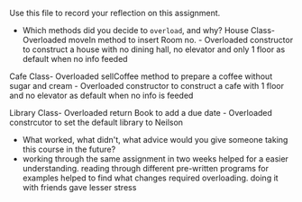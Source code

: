 Use this file to record your reflection on this assignment.

- Which methods did you decide to `overload`, and why?
 House Class- Overloaded moveIn method to insert Room no.
            - Overloaded constructor to construct a house with no dining hall, no elevator and only 1 floor as default when no info feeded

Cafe Class- Overloaded sellCoffee method to prepare a coffee without sugar and cream
          - Overloaded constructor to construct a cafe with 1 floor and no elevator as default when no info is feeded

Library Class- Overloaded return Book to add a due date
             - Overloaded constrcutor to set the default library to Neilson


- What worked, what didn't, what advice would you give someone taking this course in the future?
- working through the same assignment in two weeks helped for a easier understanding. reading through different pre-written programs for examples helped to find what changes required overloading. doing it with friends gave lesser stress
